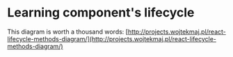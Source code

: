 # Learning component's lifecycle

This diagram is worth a thousand words: [http://projects.wojtekmaj.pl/react-lifecycle-methods-diagram/](http://projects.wojtekmaj.pl/react-lifecycle-methods-diagram/)

